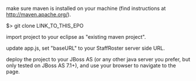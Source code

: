 make sure maven is installed on your machine (find instructions at http://maven.apache.org/).

$> git clone LINK_TO_THIS_EPO

import project to your eclipse as "existing maven project".

update app.js, set "baseURL" to your StaffRoster server side URL.

deploy the project to your JBoss AS (or any other java server you prefer, but only tested on JBoss AS 7.1+), and use your browser to navigate to the page.

